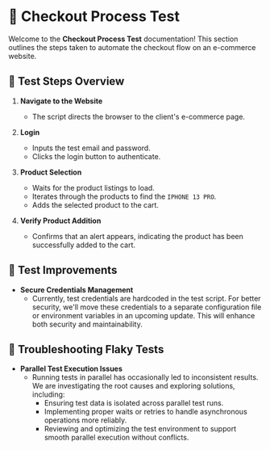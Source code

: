 # 🛒 Checkout Process Test

Welcome to the **Checkout Process Test** documentation! This section outlines the steps taken to automate the checkout flow on an e-commerce website.

## 🚦 Test Steps Overview

1. **Navigate to the Website**
    - The script directs the browser to the client's e-commerce page.

2. **Login**
    - Inputs the test email and password.
    - Clicks the login button to authenticate.

3. **Product Selection**
    - Waits for the product listings to load.
    - Iterates through the products to find the `IPHONE 13 PRO`.
    - Adds the selected product to the cart.

4. **Verify Product Addition**
    - Confirms that an alert appears, indicating the product has been successfully added to the cart.

## 🚀 Test Improvements

- **Secure Credentials Management**
    - Currently, test credentials are hardcoded in the test script. For better security, we'll move these credentials to a separate configuration file or environment variables in an upcoming update. This will enhance both security and maintainability.

## 🔧 Troubleshooting Flaky Tests

- **Parallel Test Execution Issues**
    - Running tests in parallel has occasionally led to inconsistent results. We are investigating the root causes and exploring solutions, including:
        - Ensuring test data is isolated across parallel test runs.
        - Implementing proper waits or retries to handle asynchronous operations more reliably.
        - Reviewing and optimizing the test environment to support smooth parallel execution without conflicts.
